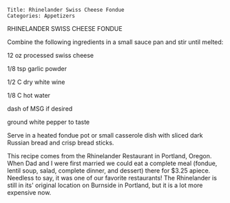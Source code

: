 ~~~ recipe-info
Title: Rhinelander Swiss Cheese Fondue
Categories: Appetizers
~~~

RHINELANDER SWISS CHEESE FONDUE

Combine the following ingredients in a small sauce pan and stir until melted:

12 oz processed swiss cheese

1/8 tsp garlic powder

1/2 C dry white wine

1/8 C hot water

dash of MSG if desired

ground white pepper to taste

Serve in a heated fondue pot or small casserole dish with sliced dark Russian bread and crisp bread
sticks.

This recipe comes from the Rhinelander Restaurant in Portland, Oregon.  When Dad and I were first
married we could eat a complete meal (fondue, lentil soup, salad, complete dinner, and dessert)
there for $3.25 apiece.  Needless to say, it was one of our favorite restaurants!  The Rhinelander
is still in its' original location on Burnside in Portland, but it is a lot more expensive now.
